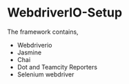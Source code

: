 # WebdriverIO-Setup

The framework contains,
* Webdriverio
* Jasmine
* Chai
* Dot and Teamcity Reporters
* Selenium webdriver